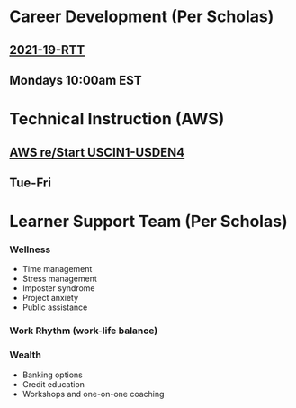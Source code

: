 # Career Development (Per Scholas)
## [2021-19-RTT](https://perscholas.instructure.com/courses/838)
## Mondays 10:00am EST

# Technical Instruction (AWS)
## [AWS re/Start USCIN1-USDEN4](https://awsrestart.instructure.com/courses/611)
## Tue-Fri

# Learner Support Team (Per Scholas)
### Wellness
* Time management
* Stress management
* Imposter syndrome
* Project anxiety 
* Public assistance
### Work Rhythm (work-life balance)
### Wealth
* Banking options
* Credit education
* Workshops and one-on-one coaching
